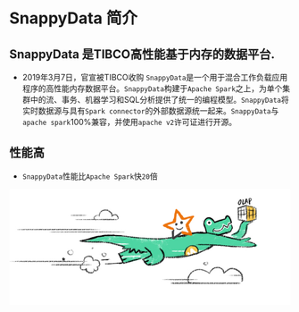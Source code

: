 # SnappyData 简介

## SnappyData 是TIBCO高性能基于内存的数据平台.
- 2019年3月7日，官宣被TIBCO收购
`SnappyData`是一个用于混合工作负载应用程序的高性能内存数据平台。`SnappyData`构建于`Apache Spark`之上，为单个集群中的流、事务、机器学习和SQL分析提供了统一的编程模型。`SnappyData`将实时数据源与具有`Spark connector`的外部数据源统一起来。`SnappyData`与`apache spark`100%兼容，并使用`apache v2`许可证进行开源。

## 性能高
- `SnappyData`性能比`Apache Spark`快`20`倍

![Home-carousal-illos-03-faster](../images/Home-carousal-illos-03-faster.png)

